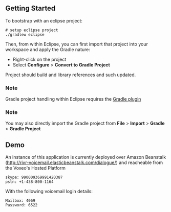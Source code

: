 ## Getting Started

To bootstrap with an eclipse project:

    # setup eclipse project
    ./gradlew eclipse

Then, from within Eclipse, you can first import that project into your workspace and apply 
the Gradle nature:

 * Right-click on the project
 * Select **Configure** > **Convert to Gradle Project**

Project should build and library references and such updated.

### Note

Gradle project handling within Eclipse requires the [Gradle plugin]()

### Note

You may also directly import the Gradle project from **File** > **Import** > **Gradle** > **Gradle Project**

## Demo 

An instance of this application is currently deployed over Amazon Beanstalk (http://rivr-voicemail.elasticbeanstalk.com/dialogue/) 
and reacheable from the Voxeo's Hosted Platform

    skype: 990009369991420387
    pstn: +1-438-800-1164  

With the following voicemail login details:

    Mailbox: 4069 
    Password: 6522
